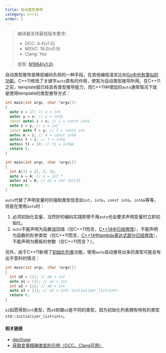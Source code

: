 ```yaml
---
title: 自动类型推导
category: C++11
order: 2
---
```


> 编译器支持最低版本要求:
> * GCC: 4.4(v1.0)
> * MSVC: 16.0(v0.9)
> * Clang: Yes
>
> 提案: [N1984(v1.0)](http://www.open-std.org/jtc1/sc22/wg21/docs/papers/2006/n1984.pdf)

自动类型推导是降低编码负担的一种手段，在其他编程语言比如[Go中也有类似的功能](https://golang.org/ref/spec#Short_variable_declarations)。C++11修改了关键字`auto`原有的作用，使其为自动类型推导所用。在C++11之前，template就已经具有类型推导能力，而C++11中增加的`auto`通常情况下就是使用template的类型推导方式：

```c++
int main(int argc, char *argv[]) 
{
  auto x = 17; // x = int
  auto& y = x; // y = int&
  const auto& i = x; // i = const int&
  auto z = y; // z = int
  const auto f = y; // f = const int
  auto& m = i; // m = const int&
  auto&& t = i; // t = int&
  auto&& t1 = 10; // t1 = int&& 
  return 0;
}
```

```c++
int main(int argc, char *argv[]) 
{
  int A[3] = {1, 2, 3};
  auto a = A; // a = int *
  auto& a1 = A; // a1 = int (&)[3]
  return 0;
}
```

`auto`代替了声明变量时的强制类型信息如`int`，`int&`，`const int&`，`int&&`等等，但是在使用`auto`时：

1. 必须初始化变量，当然好的编码实践即使不用`auto`也会要求声明变量时立即初始化。
2. `auto`不能声明为函数返回值（仅C++11而言，[C++14中已经修改](../../C++14/decltype(auto)-return-type-deduction-for-normal-functions/)），不能声明为函数的形参类型（仅C++11而言，[C++14中lambda表达式部分已经修改](../../C++14/generic-plymorphic-lambda/)），不能声明为模板的参数（仅C++11而言？）。

另外，由于C++11新增了[初始化列表](../initializer-lists/)功能，使用`auto`自动推导出来的类型可能会有出乎意料的情况：

```c++
int main(int argc, char *argv[]) 
{
  int a0 = (1); // a0 = int
  auto a1 = (1); // a1 = int
  int a2 = {1}; // a0 = int
  auto a3 = {1}; // a3 = std::initializer_list<int>
  return 0;
}
```

`a1`如愿得到`int`类型，而`a3`却跟`a2`是不同的类型，因为初始化列表拥有特有的类型`std::initializer_list<int>`。



#### 相关链接

* [decltype](../decltype/)
* [获取变量精确类型的示例（GCC，Clang可用）](http://cpp.sh/6puaz)